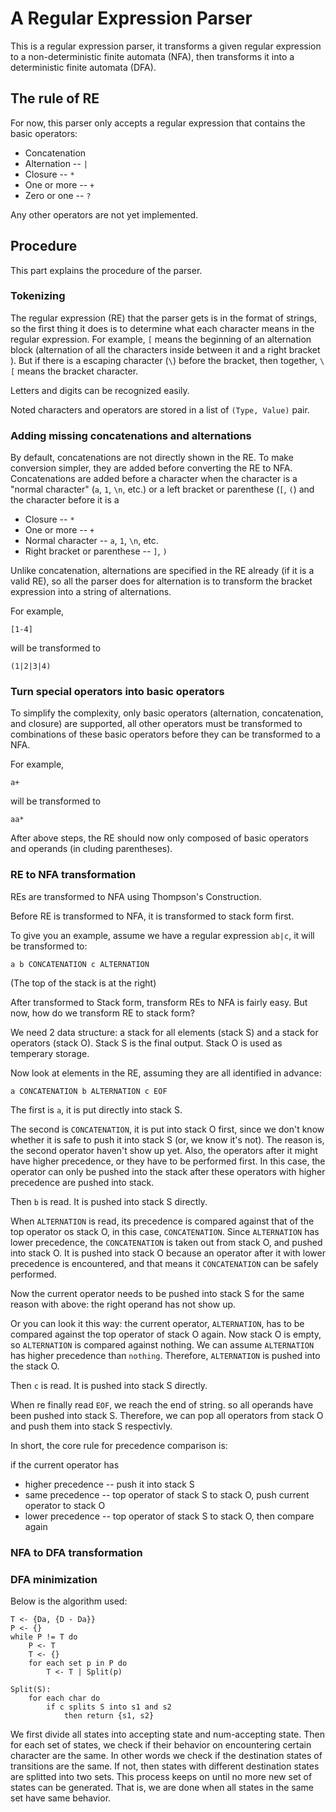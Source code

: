 A Regular Expression Parser
===========================

This is a regular expression parser, it transforms a given regular expression 
to a non-deterministic finite automata (NFA), then transforms it into a 
deterministic finite automata (DFA).


The rule of RE
--------------

For now, this parser only accepts a regular expression that contains the basic
operators:

* Concatenation
* Alternation -- `|`
* Closure -- `*`
* One or more -- `+`
* Zero or one -- `?`

Any other operators are not yet implemented.


Procedure
---------

This part explains the procedure of the parser.

### Tokenizing

The regular expression (RE) that the parser gets is in the format of strings,
so the first thing it does is to determine what each character means in the
regular expression. For example, `[` means the beginning of an alternation 
block (alternation of all the characters inside between it and a right bracket
). But if there is a escaping character (`\`) before the bracket, then 
together, `\[` means the bracket character.

Letters and digits can be recognized easily.

Noted characters and operators are stored in a list of `(Type, Value)` pair.


### Adding missing concatenations and alternations

By default, concatenations are not directly shown in the RE. To make 
conversion simpler, they are added before converting the RE to NFA. 
Concatenations are added before a character when the character is a "normal 
character" (`a`, `1`, `\n`, etc.) or a left bracket or parenthese (`[`, `(`) 
and the character before it is a

* Closure -- `*`
* One or more -- `+`
* Normal character -- `a`, `1`, `\n`, etc.
* Right bracket or parenthese -- `]`, `)`


Unlike concatenation, alternations are specified in the RE already (if it is a
valid RE), so all the parser does for alternation is to transform the bracket
expression into a string of alternations.

For example,

    [1-4]

will be transformed to

    (1|2|3|4)



### Turn special operators into basic operators

To simplify the complexity, only basic operators (alternation, concatenation,
and closure) are supported, all other operators must be transformed to
combinations of these basic operators before they can be transformed to a NFA.

For example,

    a+

will be transformed to

    aa*

After above steps, the RE should now only composed of basic operators and
operands (in cluding parentheses).

### RE to NFA transformation

REs are transformed to NFA using Thompson's Construction.

Before RE is transformed to NFA, it is transformed to stack form first.

To give you an example, assume we have a regular expression `ab|c`, it will be
transformed to:

    a b CONCATENATION c ALTERNATION

(The top of the stack is at the right)

After transformed to Stack form, transform REs to NFA is fairly easy. But now,
how do we transform RE to stack form?

We need 2 data structure: a stack for all elements (stack S) and a stack for 
operators (stack O). Stack S is the final output. Stack O is used as temperary
storage.

Now look at elements in the RE, assuming they are all identified in advance:

    a CONCATENATION b ALTERNATION c EOF

The first is `a`, it is put directly into stack S.

The second is `CONCATENATION`, it is put into stack O first, since we don't 
know whether it is safe to push it into stack S (or, we know it's not). The 
reason is, the second operator haven't show up yet. Also, the operators after
it might have higher precedence, or they have to be performed first. In this 
case, the operator can only be pushed into the stack after these operators 
with higher precedence are pushed into stack.

Then `b` is read. It is pushed into stack S directly.

When `ALTERNATION` is read, its precedence is compared against that of the top
operator os stack O, in this case, `CONCATENATION`. Since `ALTERNATION` has 
lower precedence, the `CONCATENATION` is taken out from stack O, and pushed 
into stack O. It is pushed into stack O because an operator after it with 
lower precedence is encountered, and that means it `CONCATENATION` can be 
safely performed.

Now the current operator needs to be pushed into stack S for the same reason
with above: the right operand has not show up.

Or you can look it this way: the current operator, `ALTERNATION`, has to be 
compared against the top operator of stack O again. Now stack O is empty, so
`ALTERNATION` is compared against nothing. We can assume `ALTERNATION` has
higher precedence than `nothing`. Therefore, `ALTERNATION` is pushed into the
stack O.

Then `c` is read. It is pushed into stack S directly.

When re finally read `EOF`, we reach the end of string. so all operands have
been pushed into stack S. Therefore, we can pop all operators from stack O and
push them into stack S respectivly.

In short, the core rule for precedence comparison is:

if the current operator has

* higher precedence -- push it into stack S
* same precedence -- top operator of stack S to stack O, push current operator to stack O
* lower precedence -- top operator of stack S to stack O, then compare again


### NFA to DFA transformation





### DFA minimization

Below is the algorithm used:

    T <- {Da, {D - Da}}
    P <- {}
    while P != T do
        P <- T
        T <- {}
        for each set p in P do
            T <- T | Split(p)
    
    Split(S):
        for each char do
            if c splits S into s1 and s2
                then return {s1, s2}

We first divide all states into accepting state and num-accepting state. Then
for each set of states, we check if their behavior on encountering certain
character are the same. In other words we check if the destination states of
transitions are the same. If not, then states with different destination 
states are splitted into two sets. This process keeps on until no more new
set of states can be generated. That is, we are done when all states in the
same set have same behavior.

